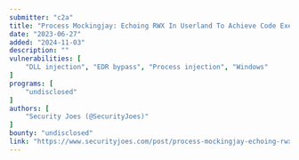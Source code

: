 ```yaml
---
submitter: "c2a"
title: "Process Mockingjay: Echoing RWX In Userland To Achieve Code Execution"
date: "2023-06-27"
added: "2024-11-03"
description: ""
vulnerabilities: [
    "DLL injection", "EDR bypass", "Process injection", "Windows"
]
programs: [
    "undisclosed"
]
authors: [
    "Security Joes (@SecurityJoes)"
]
bounty: "undisclosed"
link: "https://www.securityjoes.com/post/process-mockingjay-echoing-rwx-in-userland-to-achieve-code-execution"
---
```




